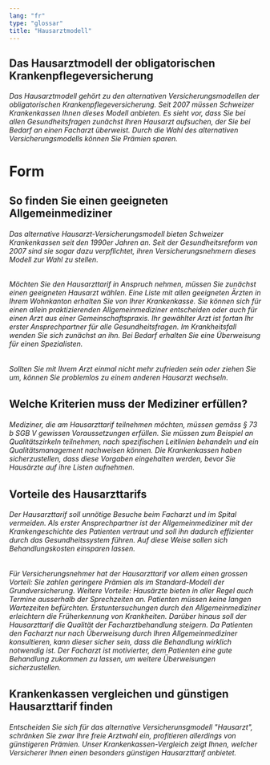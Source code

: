 ```yaml
---
lang: "fr"
type: "glossar"
title: "Hausarztmodell"
---
```


## Das Hausarztmodell der obligatorischen Krankenpflegeversicherung

###### Das Hausarztmodell gehört zu den alternativen Versicherungsmodellen der obligatorischen Krankenpflegeversicherung. Seit 2007 müssen Schweizer Krankenkassen Ihnen dieses Modell anbieten. Es sieht vor, dass Sie bei allen Gesundheitsfragen zunächst Ihren Hausarzt aufsuchen, der Sie bei Bedarf an einen Facharzt überweist. Durch die Wahl des alternativen Versicherungsmodells können Sie Prämien sparen.

# Form

## So finden Sie einen geeigneten Allgemeinmediziner

###### Das alternative Hausarzt-Versicherungsmodell bieten Schweizer Krankenkassen seit den 1990er Jahren an. Seit der Gesundheitsreform von 2007 sind sie sogar dazu verpflichtet, ihren Versicherungsnehmern dieses Modell zur Wahl zu stellen.

###### Möchten Sie den Hausarzttarif in Anspruch nehmen, müssen Sie zunächst einen geeigneten Hausarzt wählen. Eine Liste mit allen geeigneten Ärzten in Ihrem Wohnkanton erhalten Sie von Ihrer Krankenkasse. Sie können sich für einen allein praktizierenden Allgemeinmediziner entscheiden oder auch für einen Arzt aus einer Gemeinschaftspraxis. Ihr gewählter Arzt ist fortan Ihr erster Ansprechpartner für alle Gesundheitsfragen. Im Krankheitsfall wenden Sie sich zunächst an ihn. Bei Bedarf erhalten Sie eine Überweisung für einen Spezialisten.

###### Sollten Sie mit Ihrem Arzt einmal nicht mehr zufrieden sein oder ziehen Sie um, können Sie problemlos zu einem anderen Hausarzt wechseln.

## Welche Kriterien muss der Mediziner erfüllen?

###### Mediziner, die am Hausarzttarif teilnehmen möchten, müssen gemäss § 73 b SGB V gewissen Voraussetzungen erfüllen. Sie müssen zum Beispiel an Qualitätszirkeln teilnehmen, nach spezifischen Leitlinien behandeln und ein Qualitätsmanagement nachweisen können. Die Krankenkassen haben sicherzustellen, dass diese Vorgaben eingehalten werden, bevor Sie Hausärzte auf ihre Listen aufnehmen.

## Vorteile des Hausarzttarifs

###### Der Hausarzttarif soll unnötige Besuche beim Facharzt und im Spital vermeiden. Als erster Ansprechpartner ist der Allgemeinmediziner mit der Krankengeschichte des Patienten vertraut und soll ihn dadurch effizienter durch das Gesundheitssystem führen. Auf diese Weise sollen sich Behandlungskosten einsparen lassen.

###### Für Versicherungsnehmer hat der Hausarzttarif vor allem einen grossen Vorteil: Sie zahlen geringere Prämien als im Standard-Modell der Grundversicherung. Weitere Vorteile: Hausärzte bieten in aller Regel auch Termine ausserhalb der Sprechzeiten an. Patienten müssen keine langen Wartezeiten befürchten. Erstuntersuchungen durch den Allgemeinmediziner erleichtern die Früherkennung von Krankheiten. Darüber hinaus soll der Hausarzttarif die Qualität der Facharztbehandlung steigern. Da Patienten den Facharzt nur nach Überweisung durch Ihren Allgemeinmediziner konsultieren, kann dieser sicher sein, dass die Behandlung wirklich notwendig ist. Der Facharzt ist motivierter, dem Patienten eine gute Behandlung zukommen zu lassen, um weitere Überweisungen sicherzustellen.

## Krankenkassen vergleichen und günstigen Hausarzttarif finden

###### Entscheiden Sie sich für das alternative Versicherunsgmodell "Hausarzt", schränken Sie zwar Ihre freie Arztwahl ein, profitieren allerdings von günstigeren Prämien. Unser Krankenkassen-Vergleich zeigt Ihnen, welcher Versicherer Ihnen einen besonders günstigen Hausarzttarif anbietet.

